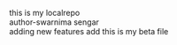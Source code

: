 this is my localrepo
<br>
author-swarnima sengar
<br>
adding new features
add this is my beta file 
